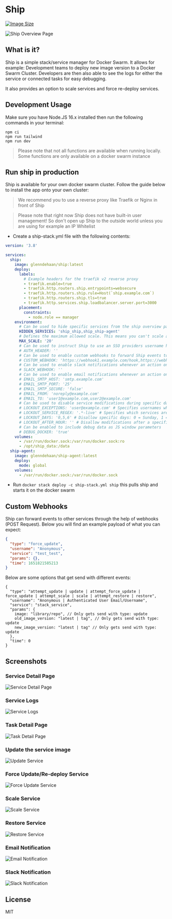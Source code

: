 # Ship

[![Image Size](https://img.shields.io/docker/image-size/glenndehaan/ship)](https://hub.docker.com/r/glenndehaan/ship)

![Ship Overview Page](https://user-images.githubusercontent.com/7496187/174260829-6f9e3bfe-bc4f-436f-a88f-61832068eb77.png)

## What is it?
Ship is a simple stack/service manager for Docker Swarm.
It allows for example: Development teams to deploy new image version to a Docker Swarm Cluster.
Developers are then also able to see the logs for either the service or connected tasks for easy debugging.

It also provides an option to scale services and force re-deploy services.

## Development Usage
Make sure you have Node.JS 16.x installed then run the following commands in your terminal:
```text
npm ci
npm run tailwind
npm run dev
```

> Please note that not all functions are available when running locally. Some functions are only available on a docker swarm instance

## Run ship in production
Ship is available for your own docker swarm cluster.
Follow the guide below to install the app onto your own cluster:

> We recommend you to use a reverse proxy like Traefik or Nginx in front of Ship

> Please note that right now Ship does not have built-in user management! So don't open up Ship to the outside world unless you are using for example an IP Whitelist

* Create a ship-stack.yml file with the following contents:
```yaml
version: '3.8'

services:
  ship:
    image: glenndehaan/ship:latest
    deploy:
      labels:
        # Example headers for the traefik v2 reverse proxy
        - traefik.enable=true
        - traefik.http.routers.ship.entrypoints=websecure
        - traefik.http.routers.ship.rule=Host(`ship.example.com`)
        - traefik.http.routers.ship.tls=true
        - traefik.http.services.ship.loadbalancer.server.port=3000
      placement:
        constraints:
          - node.role == manager
    environment:
      # Can be used to hide specific services from the ship overview page
      HIDDEN_SERVICES: 'ship_ship,ship_ship-agent'
      # Defines the maximum allowed scale. This means you can't scale a service with more containers then this amount
      MAX_SCALE: '20'
      # Can be used to instruct Ship to use an SSO providers username header
      # AUTH_HEADER: ''
      # Can be used to enable custom webhooks to forward Ship events to other services
      # CUSTOM_WEBHOOK: 'https://webhook1.example.com/hook,https://webhook2.example.com/hook'
      # Can be used to enable slack notifications whenever an action on ship is performed
      # SLACK_WEBHOOK: ''
      # Can be used to enable email notifications whenever an action on ship is performed
      # EMAIL_SMTP_HOST: 'smtp.example.com'
      # EMAIL_SMTP_PORT: '25'
      # EMAIL_SMTP_SECURE: 'false'
      # EMAIL_FROM: 'noreply@example.com'
      # EMAIL_TO: 'user1@example.com,user2@example.com'
      # Can be used to disable service modifications during specific days/times
      # LOCKOUT_EXCEPTIONS: 'user@example.com' # Specifies usernames who can bypass the lockout rules
      # LOCKOUT_SERVICE_REGEX: '.*-live' # Specifies which services are affected by the lockout rules
      # LOCKOUT_DAYS: '0,5,6' # Disallow specific days: 0 = Sunday, 1 = Monday, 2 = Tuesday, 3 = Wednesday, 4 = Thursday, 5 = Friday, 6 = Saturday
      # LOCKOUT_AFTER_HOUR: '' # Disallow modifications after a specified hour, note: we are using the UTC timezone
      # Can be enabled to include debug data as JS window parameters
      # DEBUG_DOCKER: 'true'
    volumes:
      - /var/run/docker.sock:/var/run/docker.sock:ro
      - /opt/ship_data:/data
  ship-agent:
    image: glenndehaan/ship-agent:latest
    deploy:
      mode: global
    volumes:
      - /var/run/docker.sock:/var/run/docker.sock
```

* Run `docker stack deploy -c ship-stack.yml ship` this pulls ship and starts it on the docker swarm

## Custom Webhooks
Ship can forward events to other services through the help of webhooks (POST Request).
Below you will find an example payload of what you can expect:
```json
{
  "type": "force_update",
  "username": "Anonymous",
  "service": "test_test",
  "params": {},
  "time": 1651821585213
}
```

Below are some options that get send with different events:
```text
{
  "type": "attempt_update | update | attempt_force_update | force_update | attempt_scale | scale | attempt_restore | restore",
  "username": "Anonymous | Authenticated User Email/Username",
  "service": "stack_service",
  "params": {
    image: "library/repo", // Only gets send with type: update
    old_image_version: "latest | tag", // Only gets send with type: update
    new_image_version: "latest | tag" // Only gets send with type: update
  },
  "time": 0
}
```

## Screenshots

### Service Detail Page
![Service Detail Page](https://user-images.githubusercontent.com/7496187/174246464-3dc60337-8aae-4a3b-8023-4de3dc0c4c1f.png)

### Service Logs
![Service Logs](https://user-images.githubusercontent.com/7496187/174246481-eac592ee-977d-4097-9315-7a2c255dba44.png)

### Task Detail Page
![Task Detail Page](https://user-images.githubusercontent.com/7496187/174246462-aff056ce-80e9-404b-8dbb-9eb34ce076c0.png)

### Update the service image
![Update Service](https://user-images.githubusercontent.com/7496187/174246476-201846b8-4d5e-4980-b220-fb70c3ac3d2f.png)

### Force Update/Re-deploy Service
![Force Update Service](https://user-images.githubusercontent.com/7496187/174246472-90461d5a-820d-461d-ad87-41fa867e1eae.png)

### Scale Service
![Scale Service](https://user-images.githubusercontent.com/7496187/174246469-565396e4-781e-4853-85b7-aa0ef3dc88b0.png)

### Restore Service
![Restore Service](https://user-images.githubusercontent.com/7496187/174246466-179b1a9a-0c97-4727-b4e1-a9a389e7a268.png)

### Email Notification
![Email Notification](https://user-images.githubusercontent.com/7496187/166509782-187f44da-8dde-4dfd-8d54-53f4b0b0f049.png)

### Slack Notification
![Slack Notification](https://user-images.githubusercontent.com/7496187/168585953-d55d478b-1c29-4907-b7eb-436efa52214c.png)

## License

MIT
